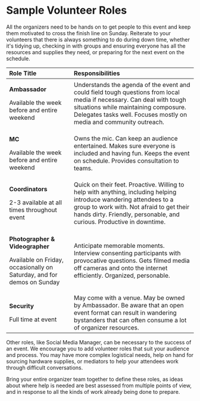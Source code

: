 # Sample Volunteer Roles

All the organizers need to be hands on to get people to this event and keep them motivated to cross the finish line on Sunday. Reiterate to your volunteers that there is always something to do during down time, whether it's tidying up, checking in with groups and ensuring everyone has all the resources and supplies they need, or preparing for the next event on the schedule.

<table>
  <thead>
    <tr>
      <th style="text-align:left"><b>Role Title</b>
      </th>
      <th style="text-align:left">Responsibilities</th>
    </tr>
  </thead>
  <tbody>
    <tr>
      <td style="text-align:left">
        <p><b>Ambassador</b>
        </p>
        <p>Available the week before and entire weekend</p>
      </td>
      <td style="text-align:left">Understands the agenda of the event and could field tough questions from
        local media if necessary. Can deal with tough situations while maintaining
        composure. Delegates tasks well. Focuses mostly on media and community
        outreach.</td>
    </tr>
    <tr>
      <td style="text-align:left">
        <p><b>MC</b>
        </p>
        <p>Available the week before and entire weekend</p>
      </td>
      <td style="text-align:left">Owns the mic. Can keep an audience entertained. Makes sure everyone is
        included and having fun. Keeps the event on schedule. Provides consultation
        to teams.</td>
    </tr>
    <tr>
      <td style="text-align:left">
        <p><b>Coordinators</b>
        </p>
        <p>2-3 available at all times throughout event</p>
      </td>
      <td style="text-align:left">Quick on their feet. Proactive. Willing to help with anything, including
        helping introduce wandering attendees to a group to work with. Not afraid
        to get their hands dirty. Friendly, personable, and curious. Productive
        in downtime.</td>
    </tr>
    <tr>
      <td style="text-align:left">
        <p><b>Photographer &amp; Videographer</b>
        </p>
        <p>Available on Friday, occasionally on Saturday, and for demos on Sunday</p>
      </td>
      <td style="text-align:left">Anticipate memorable moments. Interview consenting participants with provocative
        questions. Gets filmed media off cameras and onto the internet efficiently.
        Organized, personable.</td>
    </tr>
    <tr>
      <td style="text-align:left">
        <p><b>Security</b>
        </p>
        <p>Full time at event
          <br />
        </p>
      </td>
      <td style="text-align:left">May come with a venue. May be owned by Ambassador. Be aware that an open
        event format can result in wandering bystanders that can often consume
        a lot of organizer resources.</td>
    </tr>
  </tbody>
</table>Other roles, like Social Media Manager, can be necessary to the success of an event. We encourage you to add volunteer roles that suit your audience and process. You may have more complex logistical needs, help on hand for sourcing hardware supplies, or mediators to help your attendees work through difficult conversations. 

Bring your entire organizer team together to define these roles, as ideas about where help is needed are best assessed from multiple points of view, and in response to all the kinds of work already being done to prepare.

